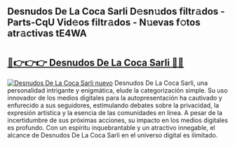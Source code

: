 ## Desnudos De La Coca Sarli D𝚎sn𝚞dos filtr𝚊dos - Parts-CqU Vid𝚎os filtr𝚊dos - N𝚞evas f𝚘tos atr𝚊ctivas tE4WA

# <h2><a href="http://mb7vxb.tromn.icu/?c=Desnudos+De+La+Coca+Sarli">🔗👉👉👉 Desnudos De La Coca Sarli 🔗🔗</a></h2>

[![Desnudos De La Coca Sarli nuevo](https://i.imgur.com/pEAQMta.gif)](http://mb7vxb.tromn.icu/?c=Desnudos+De+La+Coca+Sarli)
Desnudos De La Coca Sarli, una personalidad intrigante y enigmática, elude la categorización simple. Su uso innovador de los medios digitales para la autopresentación ha cautivado y enfurecido a sus seguidores, estimulando debates sobre la privacidad, la expresión artística y la esencia de las comunidades en línea. A pesar de la incertidumbre de sus próximas acciones, su impacto en los medios digitales es profundo. Con un espíritu inquebrantable y un atractivo innegable, el alcance de Desnudos De La Coca Sarli en el universo digital es ilimitado.
